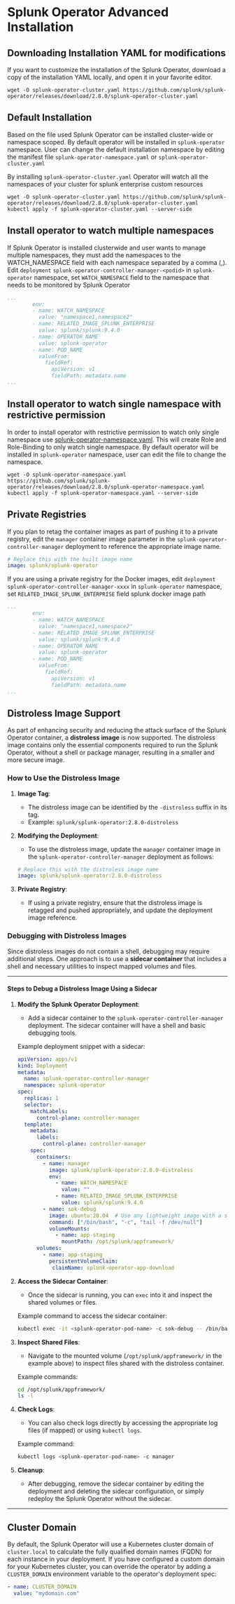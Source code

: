 # Splunk Operator Advanced Installation



## Downloading Installation YAML for modifications

If you want to customize the installation of the Splunk Operator, download a copy of the installation YAML locally, and open it in your favorite editor.

```
wget -O splunk-operator-cluster.yaml https://github.com/splunk/splunk-operator/releases/download/2.8.0/splunk-operator-cluster.yaml
```

## Default Installation

Based on the file used Splunk Operator can be installed cluster-wide or namespace scoped. By default operator will be installed in `splunk-operator` namespace. User can change the default installation namespace by editing the manifest file `splunk-operator-namespace.yaml` or `splunk-operator-cluster.yaml`

By installing `splunk-operator-cluster.yaml` Operator will watch all the namespaces of your cluster for splunk enterprise custom resources

```
wget -O splunk-operator-cluster.yaml https://github.com/splunk/splunk-operator/releases/download/2.8.0/splunk-operator-cluster.yaml
kubectl apply -f splunk-operator-cluster.yaml --server-side
```

## Install operator to watch multiple namespaces

If Splunk Operator is installed clusterwide and user wants to manage multiple namespaces, they must add the namespaces to the WATCH_NAMESPACE field with each namespace separated by a comma (,).  Edit `deployment` `splunk-operator-controller-manager-<podid>` in `splunk-operator` namespace, set `WATCH_NAMESPACE` field to the namespace that needs to be monitored by Splunk Operator

```yaml
...
        env:
        - name: WATCH_NAMESPACE
          value: "namespace1,namespace2"
        - name: RELATED_IMAGE_SPLUNK_ENTERPRISE
          value: splunk/splunk:9.4.0
        - name: OPERATOR_NAME
          value: splunk-operator
        - name: POD_NAME
          valueFrom:
            fieldRef:
              apiVersion: v1
              fieldPath: metadata.name
...
```

## Install operator to watch single namespace with restrictive permission

In order to install operator with restrictive permission to watch only single namespace use [splunk-operator-namespace.yaml](https://github.com/splunk/splunk-operator/releases/download/2.8.0/splunk-operator-namespace.yaml). This will create Role and Role-Binding to only watch single namespace. By default operator will be installed in `splunk-operator` namespace, user can edit the file to change the namespace.

```
wget -O splunk-operator-namespace.yaml https://github.com/splunk/splunk-operator/releases/download/2.8.0/splunk-operator-namespace.yaml
kubectl apply -f splunk-operator-namespace.yaml --server-side
```

## Private Registries

If you plan to retag the container images as part of pushing it to a private registry, edit the `manager` container image parameter in the  `splunk-operator-controller-manager` deployment to reference the appropriate image name.

```yaml
# Replace this with the built image name
image: splunk/splunk-operator
```

If you are using a private registry for the Docker images, edit `deployment` `splunk-operator-controller-manager-xxxx` in `splunk-operator` namespace, set `RELATED_IMAGE_SPLUNK_ENTERPRISE` field splunk docker image path

```yaml
...
        env:
        - name: WATCH_NAMESPACE
          value: "namespace1,namespace2"
        - name: RELATED_IMAGE_SPLUNK_ENTERPRISE
          value: splunk/splunk:9.4.0
        - name: OPERATOR_NAME
          value: splunk-operator
        - name: POD_NAME
          valueFrom:
            fieldRef:
              apiVersion: v1
              fieldPath: metadata.name
...
```
## Distroless Image Support

As part of enhancing security and reducing the attack surface of the Splunk Operator container, a **distroless image** is now supported. The distroless image contains only the essential components required to run the Splunk Operator, without a shell or package manager, resulting in a smaller and more secure image.

### How to Use the Distroless Image

1. **Image Tag**:
   - The distroless image can be identified by the `-distroless` suffix in its tag.
   - Example: `splunk/splunk-operator:2.8.0-distroless`

2. **Modifying the Deployment**:
   - To use the distroless image, update the `manager` container image in the `splunk-operator-controller-manager` deployment as follows:

   ```yaml
   # Replace this with the distroless image name
   image: splunk/splunk-operator:2.8.0-distroless
   ```

3. **Private Registry**:
   - If using a private registry, ensure that the distroless image is retagged and pushed appropriately, and update the deployment image reference.

### Debugging with Distroless Images

Since distroless images do not contain a shell, debugging may require additional steps. One approach is to use a **sidecar container** that includes a shell and necessary utilities to inspect mapped volumes and files.

---

#### **Steps to Debug a Distroless Image Using a Sidecar**

1. **Modify the Splunk Operator Deployment**:
   - Add a sidecar container to the `splunk-operator-controller-manager` deployment. The sidecar container will have a shell and basic debugging tools.

   Example deployment snippet with a sidecar:

   ```yaml
   apiVersion: apps/v1
   kind: Deployment
   metadata:
     name: splunk-operator-controller-manager
     namespace: splunk-operator
   spec:
     replicas: 1
     selector:
       matchLabels:
         control-plane: controller-manager
     template:
       metadata:
         labels:
           control-plane: controller-manager
       spec:
         containers:
           - name: manager
             image: splunk/splunk-operator:2.8.0-distroless
             env:
               - name: WATCH_NAMESPACE
                 value: ""
               - name: RELATED_IMAGE_SPLUNK_ENTERPRISE
                 value: splunk/splunk:9.4.0
           - name: sok-debug
             image: ubuntu:20.04  # Use any lightweight image with a shell
             command: ["/bin/bash", "-c", "tail -f /dev/null"]
             volumeMounts:
               - name: app-staging
                 mountPath: /opt/splunk/appframework/
         volumes:
           - name: app-staging
             persistentVolumeClaim:
              claimName: splunk-operator-app-download
   ```

2. **Access the Sidecar Container**:
   - Once the sidecar is running, you can `exec` into it and inspect the shared volumes or files.
   
   Example command to access the sidecar container:
   ```bash
   kubectl exec -it <splunk-operator-pod-name> -c sok-debug -- /bin/bash
   ```

3. **Inspect Shared Files**:
   - Navigate to the mounted volume (`/opt/splunk/appframework/` in the example above) to inspect files shared with the distroless container.
   
   Example commands:
   ```bash
   cd /opt/splunk/appframework/
   ls -l
   ```

4. **Check Logs**:
   - You can also check logs directly by accessing the appropriate log files (if mapped) or using `kubectl logs`.
   
   Example command:
   ```bash
   kubectl logs <splunk-operator-pod-name> -c manager
   ```

5. **Cleanup**:
   - After debugging, remove the sidecar container by editing the deployment and deleting the sidecar configuration, or simply redeploy the Splunk Operator without the sidecar.

---

## Cluster Domain

By default, the Splunk Operator will use a Kubernetes cluster domain of `cluster.local` to calculate the fully qualified domain names (FQDN) for each instance in your deployment. If you have configured a custom domain for your Kubernetes cluster, you can override the operator by adding a `CLUSTER_DOMAIN`
environment variable to the operator's deployment spec:

```yaml
- name: CLUSTER_DOMAIN
  value: "mydomain.com"
```
